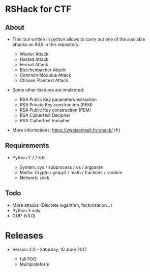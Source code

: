 # RSHack for CTF

## About

* This tool written in python allows to carry out one of the available attacks on RSA in this repository:

	* Wiener Attack
	* Hastad Attack
	* Fermat Attack
	* Bleichenbacher Attack
	* Common Modulus Attack
	* Chosen Plaintext Attack

* Some other features are implented:

	* RSA Public Key parameters extraction
	* RSA Private Key construction (PEM)
	* RSA Public Key construction (PEM)
	* RSA Ciphertext Decipher
	* RSA Ciphertext Encipher
	
* More informations: https://zweisamkeit.fr/rshack/ (fr)

## Requirements

* Python 2.7 / 3.6
	
	* System: sys / subprocess / os / argparse
	* Maths: Crypto / gmpy2 / math / fractions / random
	* Network: sock

## Todo

* More attacks (Discrete logarithm, factorization...)
* Python 3 only
* GUI? (v3.0)

# Releases

* Version 2.0 - Saturday, 10 June 2017

	* full POO
	* Multiplateform


